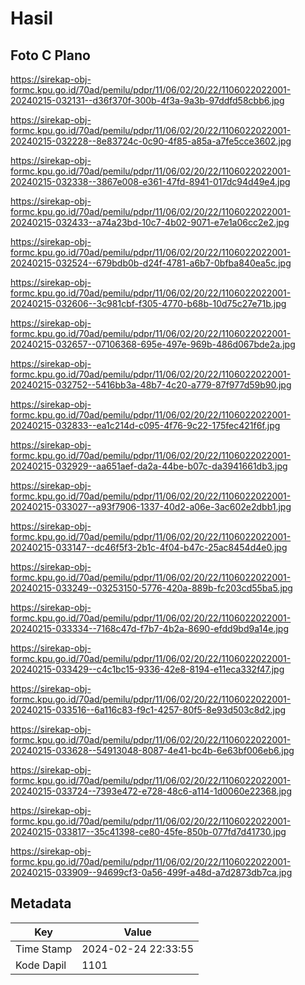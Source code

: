 # Hasil

## Foto C Plano

https://sirekap-obj-formc.kpu.go.id/70ad/pemilu/pdpr/11/06/02/20/22/1106022022001-20240215-032131--d36f370f-300b-4f3a-9a3b-97ddfd58cbb6.jpg

https://sirekap-obj-formc.kpu.go.id/70ad/pemilu/pdpr/11/06/02/20/22/1106022022001-20240215-032228--8e83724c-0c90-4f85-a85a-a7fe5cce3602.jpg

https://sirekap-obj-formc.kpu.go.id/70ad/pemilu/pdpr/11/06/02/20/22/1106022022001-20240215-032338--3867e008-e361-47fd-8941-017dc94d49e4.jpg

https://sirekap-obj-formc.kpu.go.id/70ad/pemilu/pdpr/11/06/02/20/22/1106022022001-20240215-032433--a74a23bd-10c7-4b02-9071-e7e1a06cc2e2.jpg

https://sirekap-obj-formc.kpu.go.id/70ad/pemilu/pdpr/11/06/02/20/22/1106022022001-20240215-032524--679bdb0b-d24f-4781-a6b7-0bfba840ea5c.jpg

https://sirekap-obj-formc.kpu.go.id/70ad/pemilu/pdpr/11/06/02/20/22/1106022022001-20240215-032606--3c981cbf-f305-4770-b68b-10d75c27e71b.jpg

https://sirekap-obj-formc.kpu.go.id/70ad/pemilu/pdpr/11/06/02/20/22/1106022022001-20240215-032657--07106368-695e-497e-969b-486d067bde2a.jpg

https://sirekap-obj-formc.kpu.go.id/70ad/pemilu/pdpr/11/06/02/20/22/1106022022001-20240215-032752--5416bb3a-48b7-4c20-a779-87f977d59b90.jpg

https://sirekap-obj-formc.kpu.go.id/70ad/pemilu/pdpr/11/06/02/20/22/1106022022001-20240215-032833--ea1c214d-c095-4f76-9c22-175fec421f6f.jpg

https://sirekap-obj-formc.kpu.go.id/70ad/pemilu/pdpr/11/06/02/20/22/1106022022001-20240215-032929--aa651aef-da2a-44be-b07c-da3941661db3.jpg

https://sirekap-obj-formc.kpu.go.id/70ad/pemilu/pdpr/11/06/02/20/22/1106022022001-20240215-033027--a93f7906-1337-40d2-a06e-3ac602e2dbb1.jpg

https://sirekap-obj-formc.kpu.go.id/70ad/pemilu/pdpr/11/06/02/20/22/1106022022001-20240215-033147--dc46f5f3-2b1c-4f04-b47c-25ac8454d4e0.jpg

https://sirekap-obj-formc.kpu.go.id/70ad/pemilu/pdpr/11/06/02/20/22/1106022022001-20240215-033249--03253150-5776-420a-889b-fc203cd55ba5.jpg

https://sirekap-obj-formc.kpu.go.id/70ad/pemilu/pdpr/11/06/02/20/22/1106022022001-20240215-033334--7168c47d-f7b7-4b2a-8690-efdd9bd9a14e.jpg

https://sirekap-obj-formc.kpu.go.id/70ad/pemilu/pdpr/11/06/02/20/22/1106022022001-20240215-033429--c4c1bc15-9336-42e8-8194-e11eca332f47.jpg

https://sirekap-obj-formc.kpu.go.id/70ad/pemilu/pdpr/11/06/02/20/22/1106022022001-20240215-033516--6a116c83-f9c1-4257-80f5-8e93d503c8d2.jpg

https://sirekap-obj-formc.kpu.go.id/70ad/pemilu/pdpr/11/06/02/20/22/1106022022001-20240215-033628--54913048-8087-4e41-bc4b-6e63bf006eb6.jpg

https://sirekap-obj-formc.kpu.go.id/70ad/pemilu/pdpr/11/06/02/20/22/1106022022001-20240215-033724--7393e472-e728-48c6-a114-1d0060e22368.jpg

https://sirekap-obj-formc.kpu.go.id/70ad/pemilu/pdpr/11/06/02/20/22/1106022022001-20240215-033817--35c41398-ce80-45fe-850b-077fd7d41730.jpg

https://sirekap-obj-formc.kpu.go.id/70ad/pemilu/pdpr/11/06/02/20/22/1106022022001-20240215-033909--94699cf3-0a56-499f-a48d-a7d2873db7ca.jpg


## Metadata

| Key        | Value               |
| ---------- | ------------------- |
| Time Stamp | 2024-02-24 22:33:55 |
| Kode Dapil | 1101                |



